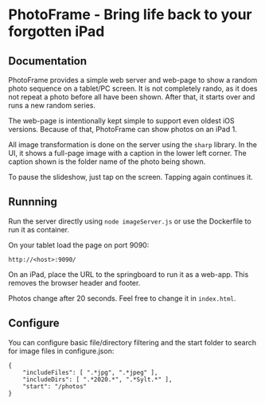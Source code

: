 # PhotoFrame - Bring life back to your forgotten iPad

## Documentation

PhotoFrame provides a simple web server and web-page to show a random photo sequence on a tablet/PC screen. It is not completely rando, as it does not repeat a photo before all have been shown. After that, it starts over and runs a new random series.

The web-page is intentionally kept simple to support even oldest iOS versions. Because of that, PhotoFrame can show photos on an iPad 1.

All image transformation is done on the server using the `sharp` library. In the UI, it shows a full-page image with a caption in the lower left corner. The caption shown is the folder name of the photo being shown.

To pause the slideshow, just tap on the screen. Tapping again continues it.

## Runnning

Run the server directly using `node imageServer.js` or use the Dockerfile to run it as container.

On your tablet load the page on port 9090:
```
http://<host>:9090/
```

On an iPad, place the URL to the springboard to run it as a web-app. This removes the browser header and footer.

Photos change after 20 seconds. Feel free to change it in `index.html`.

## Configure

You can configure basic file/directory filtering and the start folder to search for image files in configure.json:

```
{
    "includeFiles": [ ".*jpg", ".*jpeg" ],
    "includeDirs": [ ".*2020.*", ".*Sylt.*" ],
    "start": "/photos"
}
```
